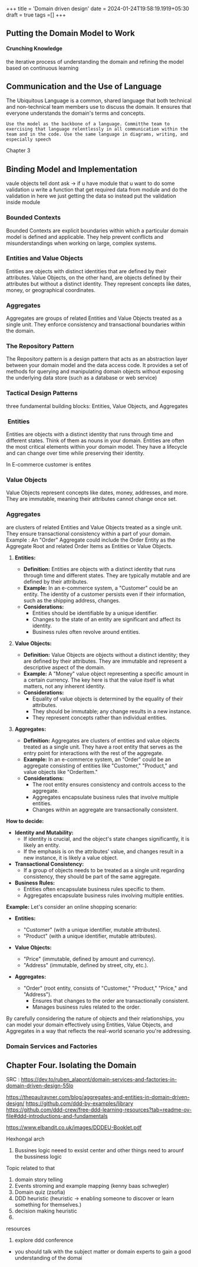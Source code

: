 +++
title = 'Domain driven design'
date = 2024-01-24T19:58:19.1919+05:30
draft = true
tags =[]
+++ 


## Putting the Domain Model to Work

#### Crunching Knowledge

the iterative process of understanding the domain and refining the model based on continuous learning

## Communication and the Use of Language

The Ubiquitous Language is a common, shared language that both technical and non-technical team members use to discuss the domain. It ensures that everyone understands the domain's terms and concepts.

`Use the model as the backbone of a language. Committhe team to exercising that language relentlessly in all communication within the team and in the code. Use the same language in diagrams, writing, and especially speech`


Chapter 3 
## Binding Model and Implementation





vaule objects
tell dont ask -> if u have module that u want to do some validation u write a function that get required data from module and do the validation in here we just getting the data so  instead put the validation inside module



### **Bounded Contexts**

Bounded Contexts are explicit boundaries within which a particular domain model is defined and applicable. They help prevent conflicts and misunderstandings when working on large, complex systems.

### **Entities and Value Objects**

Entities are objects with distinct identities that are defined by their attributes. Value Objects, on the other hand, are objects defined by their attributes but without a distinct identity. They represent concepts like dates, money, or geographical coordinates.

### **Aggregates**

Aggregates are groups of related Entities and Value Objects treated as a single unit. They enforce consistency and transactional boundaries within the domain.

### The Repository Pattern

The Repository pattern is a design pattern that acts as an abstraction layer between your domain model and the data access code. It provides a set of methods for querying and manipulating domain objects without exposing the underlying data store (such as a database or web service)


### Tactical Design Patterns

three fundamental building blocks: Entities, Value Objects, and Aggregates

###  **Entities**

Entities are objects with a distinct identity that runs through time and different states. Think of them as nouns in your domain. Entities are often the most critical elements within your domain model. They have a lifecycle and can change over time while preserving their identity.

In E-commerce customer is entites

### **Value Objects**

Value Objects represent concepts like dates, money, addresses, and more. They are immutable, meaning their attributes cannot change once set.

### **Aggregates**

are clusters of related Entities and Value Objects treated as a single unit. They ensure transactional consistency within a part of your domain. 
Example : An "Order" Aggregate could include the Order Entity as the Aggregate Root and related Order Items as Entities or Value Objects.

1. **Entities:**
   - **Definition:** Entities are objects with a distinct identity that runs through time and different states. They are typically mutable and are defined by their attributes.
   - **Example:** In an e-commerce system, a "Customer" could be an entity. The identity of a customer persists even if their information, such as the shipping address, changes.
   - **Considerations:**
     - Entities should be identifiable by a unique identifier.
     - Changes to the state of an entity are significant and affect its identity.
     - Business rules often revolve around entities.

2. **Value Objects:**
   - **Definition:** Value Objects are objects without a distinct identity; they are defined by their attributes. They are immutable and represent a descriptive aspect of the domain.
   - **Example:** A "Money" value object representing a specific amount in a certain currency. The key here is that the value itself is what matters, not any inherent identity.
   - **Considerations:**
     - Equality of value objects is determined by the equality of their attributes.
     - They should be immutable; any change results in a new instance.
     - They represent concepts rather than individual entities.

3. **Aggregates:**
   - **Definition:** Aggregates are clusters of entities and value objects treated as a single unit. They have a root entity that serves as the entry point for interactions with the rest of the aggregate.
   - **Example:** In an e-commerce system, an "Order" could be an aggregate consisting of entities like "Customer," "Product," and value objects like "OrderItem."
   - **Considerations:**
     - The root entity ensures consistency and controls access to the aggregate.
     - Aggregates encapsulate business rules that involve multiple entities.
     - Changes within an aggregate are transactionally consistent.

**How to decide:**
   - **Identity and Mutability:**
     - If identity is crucial, and the object's state changes significantly, it is likely an entity.
     - If the emphasis is on the attributes' value, and changes result in a new instance, it is likely a value object.
   - **Transactional Consistency:**
     - If a group of objects needs to be treated as a single unit regarding consistency, they should be part of the same aggregate.
   - **Business Rules:**
     - Entities often encapsulate business rules specific to them.
     - Aggregates encapsulate business rules involving multiple entities.

**Example:**
Let's consider an online shopping scenario:

- **Entities:**
  - "Customer" (with a unique identifier, mutable attributes).
  - "Product" (with a unique identifier, mutable attributes).

- **Value Objects:**
  - "Price" (immutable, defined by amount and currency).
  - "Address" (immutable, defined by street, city, etc.).

- **Aggregates:**
  - "Order" (root entity, consists of "Customer," "Product," "Price," and "Address").
    - Ensures that changes to the order are transactionally consistent.
    - Manages business rules related to the order.

By carefully considering the nature of objects and their relationships, you can model your domain effectively using Entities, Value Objects, and Aggregates in a way that reflects the real-world scenario you're addressing.

### Domain Services and Factories


## Chapter Four. Isolating the Domain


SRC : https://dev.to/ruben_alapont/domain-services-and-factories-in-domain-driven-design-55lo




https://thepaulrayner.com/blog/aggregates-and-entities-in-domain-driven-design/
https://github.com/ddd-by-examples/library
https://github.com/ddd-crew/free-ddd-learning-resources?tab=readme-ov-file#ddd-introductions-and-fundamentals

https://www.elbandit.co.uk/images/DDDEU-Booklet.pdf







Hexhongal arch
1. Bussines logic neeed to exsist center and other things need to arounf the bussiness logic








Topic related to that 
1. domain story telling
2. Events stroming and example mapping (kenny baas schwegler)
3. Domain quiz (zsofia)
4. DDD heuristic (heuristic -> enabling someone to discover or learn something for themselves.)
5. decision making heuristic 
6. 





resources
1. explore ddd conference





- you should talk with the subject matter or domain experts to gain a good understanding of the domai